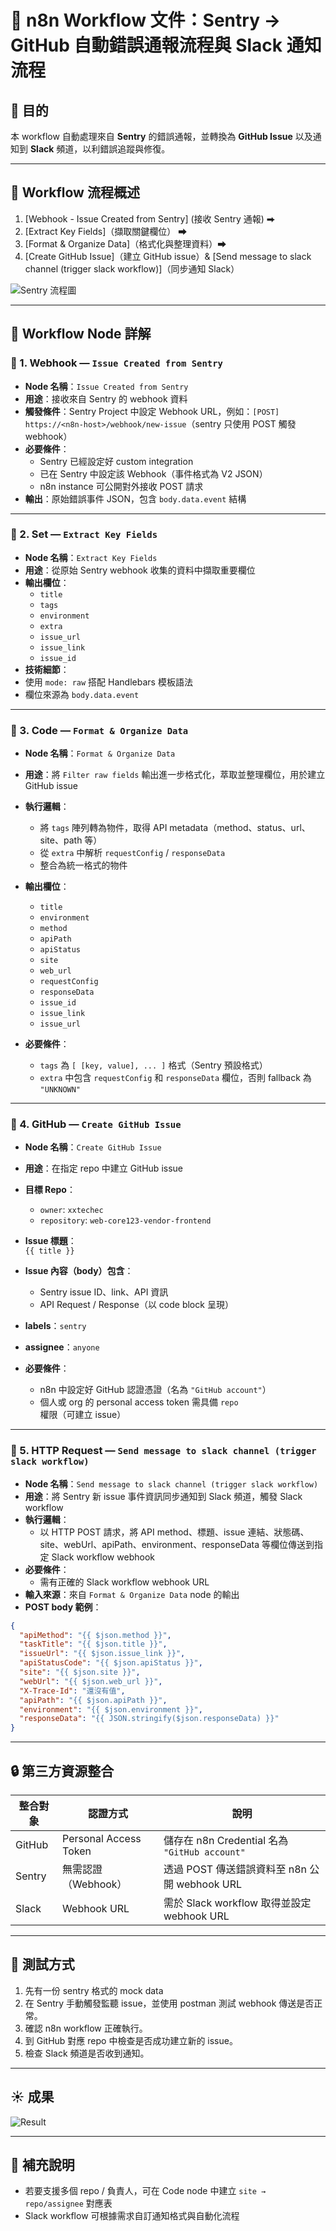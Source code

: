 # 📄 n8n Workflow 文件：Sentry → GitHub 自動錯誤通報流程與 Slack 通知流程

## 🎯 目的
本 workflow 自動處理來自 **Sentry** 的錯誤通報，並轉換為 **GitHub Issue** 以及通知到 **Slack** 頻道，以利錯誤追蹤與修復。

---

## 🧭 Workflow 流程概述

1. [Webhook - Issue Created from Sentry] (接收 Sentry 通報) ⮕ 
2. [Extract Key Fields]（擷取關鍵欄位） ⮕ 
3. [Format & Organize Data]（格式化與整理資料）⮕ 
4. [Create GitHub Issue]（建立 GitHub issue）& [Send message to slack channel (trigger slack workflow)]（同步通知 Slack）

![Sentry 流程圖](https://github.com/katlyn220915/workflows/blob/main/assets/new-issue-created-workflow.jpg)

---

## 🧩 Workflow Node 詳解

### 🔹 1. Webhook — `Issue Created from Sentry`

- **Node 名稱**：`Issue Created from Sentry`
- **用途**：接收來自 Sentry 的 webhook 資料
- **觸發條件**：Sentry Project 中設定 Webhook URL，例如：`[POST] https://<n8n-host>/webhook/new-issue`（sentry 只使用 POST 觸發 webhook）
- **必要條件**：
  - Sentry 已經設定好 custom integration
  - 已在 Sentry 中設定該 Webhook（事件格式為 V2 JSON）
  - n8n instance 可公開對外接收 POST 請求
- **輸出**：原始錯誤事件 JSON，包含 `body.data.event` 結構

---

### 🔹 2. Set — `Extract Key Fields`

- **Node 名稱**：`Extract Key Fields`
- **用途**：從原始 Sentry webhook 收集的資料中擷取重要欄位
- **輸出欄位**：
  - `title`
  - `tags`
  - `environment`
  - `extra`
  - `issue_url`
  - `issue_link`
  - `issue_id`
- **技術細節**：
- 使用 `mode: raw` 搭配 Handlebars 模板語法
- 欄位來源為 `body.data.event`

---

### 🔹 3. Code — `Format & Organize Data`

- **Node 名稱**：`Format & Organize Data`
- **用途**：將 `Filter raw fields` 輸出進一步格式化，萃取並整理欄位，用於建立 GitHub issue
- **執行邏輯**：
  - 將 `tags` 陣列轉為物件，取得 API metadata（method、status、url、site、path 等）
  - 從 `extra` 中解析 `requestConfig` / `responseData`
  - 整合為統一格式的物件

- **輸出欄位**：
  - `title`
  - `environment`
  - `method`
  - `apiPath`
  - `apiStatus`
  - `site`
  - `web_url`
  - `requestConfig`
  - `responseData`
  - `issue_id`
  - `issue_link`
  - `issue_url`

- **必要條件**：
  - `tags` 為 `[ [key, value], ... ]` 格式（Sentry 預設格式）
  - `extra` 中包含 `requestConfig` 和 `responseData` 欄位，否則 fallback 為 `"UNKNOWN"`

---

### 🔹 4. GitHub — `Create GitHub Issue`

- **Node 名稱**：`Create GitHub Issue`
- **用途**：在指定 repo 中建立 GitHub issue
- **目標 Repo**：
  - `owner`: `xxtechec`
  - `repository`: `web-core123-vendor-frontend`
- **Issue 標題**：  
  `{{ title }}`
- **Issue 內容（body）包含**：
  - Sentry issue ID、link、API 資訊
  - API Request / Response（以 code block 呈現）
- **labels**：`sentry`
- **assignee**：`anyone`

- **必要條件**：
  - n8n 中設定好 GitHub 認證憑證（名為 `"GitHub account"`）
  - 個人或 org 的 personal access token 需具備 `repo` 權限（可建立 issue）

---

### 🔹 5. HTTP Request — `Send message to slack channel (trigger slack workflow)`

- **Node 名稱**：`Send message to slack channel (trigger slack workflow)`
- **用途**：將 Sentry 新 issue 事件資訊同步通知到 Slack 頻道，觸發 Slack workflow
- **執行邏輯**：
  - 以 HTTP POST 請求，將 API method、標題、issue 連結、狀態碼、site、webUrl、apiPath、environment、responseData 等欄位傳送到指定 Slack workflow webhook
- **必要條件**：
  - 需有正確的 Slack workflow webhook URL
- **輸入來源**：來自 `Format & Organize Data` node 的輸出
- **POST body 範例**：

```json
{
  "apiMethod": "{{ $json.method }}",
  "taskTitle": "{{ $json.title }}",
  "issueUrl": "{{ $json.issue_link }}",
  "apiStatusCode": "{{ $json.apiStatus }}",
  "site": "{{ $json.site }}",
  "webUrl": "{{ $json.web_url }}",
  "X-Trace-Id": "還沒有值",
  "apiPath": "{{ $json.apiPath }}",
  "environment": "{{ $json.environment }}",
  "responseData": "{{ JSON.stringify($json.responseData) }}"
}
```

---

## 🔒 第三方資源整合

| 整合對象 | 認證方式            | 說明                                         |
|----------|---------------------|----------------------------------------------|
| GitHub   | Personal Access Token | 儲存在 n8n Credential 名為 `"GitHub account"` |
| Sentry   | 無需認證（Webhook）   | 透過 POST 傳送錯誤資料至 n8n 公開 webhook URL |
| Slack    | Webhook URL         | 需於 Slack workflow 取得並設定 webhook URL    |

---

## 🧪 測試方式

1. 先有一份 sentry 格式的 mock data
2. 在 Sentry 手動觸發監聽 issue，並使用 postman 測試 webhook 傳送是否正常。
3. 確認 n8n workflow 正確執行。
4. 到 GitHub 對應 repo 中檢查是否成功建立新的 issue。
5. 檢查 Slack 頻道是否收到通知。

---

## ☀️ 成果

![Result](https://github.com/katlyn220915/workflows/blob/main/assets/result.jpg)

---

## 📌 補充說明

- 若要支援多個 repo / 負責人，可在 Code node 中建立 `site → repo/assignee` 對應表
- Slack workflow 可根據需求自訂通知格式與自動化流程


